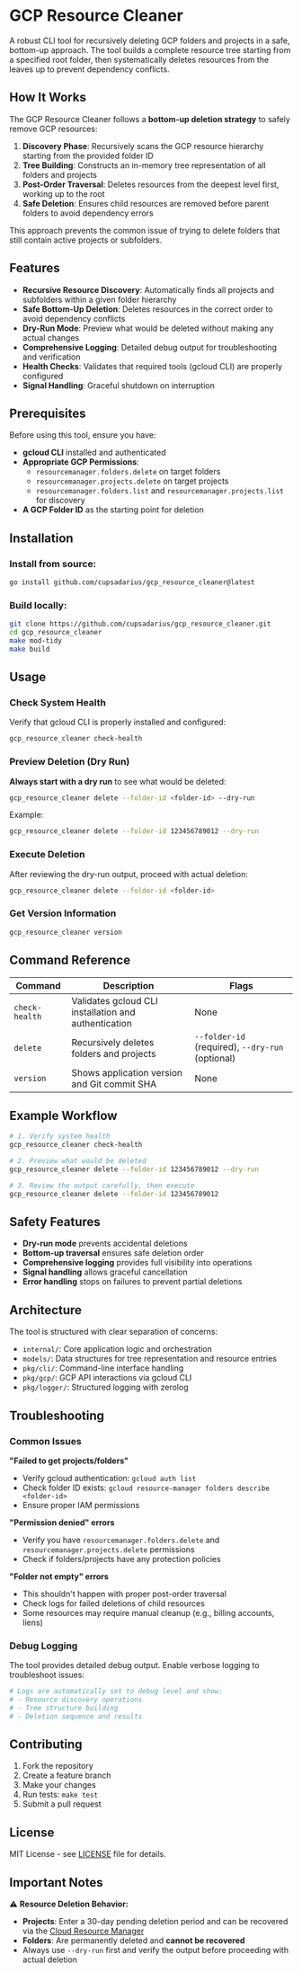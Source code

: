 # GCP Resource Cleaner

A robust CLI tool for recursively deleting GCP folders and projects in a safe, bottom-up approach. The tool builds a complete resource tree starting from a specified root folder, then systematically deletes resources from the leaves up to prevent dependency conflicts.

## How It Works

The GCP Resource Cleaner follows a **bottom-up deletion strategy** to safely remove GCP resources:

1. **Discovery Phase**: Recursively scans the GCP resource hierarchy starting from the provided folder ID
2. **Tree Building**: Constructs an in-memory tree representation of all folders and projects
3. **Post-Order Traversal**: Deletes resources from the deepest level first, working up to the root
4. **Safe Deletion**: Ensures child resources are removed before parent folders to avoid dependency errors

This approach prevents the common issue of trying to delete folders that still contain active projects or subfolders.

## Features

- **Recursive Resource Discovery**: Automatically finds all projects and subfolders within a given folder hierarchy
- **Safe Bottom-Up Deletion**: Deletes resources in the correct order to avoid dependency conflicts
- **Dry-Run Mode**: Preview what would be deleted without making any actual changes
- **Comprehensive Logging**: Detailed debug output for troubleshooting and verification
- **Health Checks**: Validates that required tools (gcloud CLI) are properly configured
- **Signal Handling**: Graceful shutdown on interruption

## Prerequisites

Before using this tool, ensure you have:

- **gcloud CLI** installed and authenticated
- **Appropriate GCP Permissions**:
  - `resourcemanager.folders.delete` on target folders
  - `resourcemanager.projects.delete` on target projects
  - `resourcemanager.folders.list` and `resourcemanager.projects.list` for discovery
- **A GCP Folder ID** as the starting point for deletion

## Installation

### Install from source:
```bash
go install github.com/cupsadarius/gcp_resource_cleaner@latest
```

### Build locally:
```bash
git clone https://github.com/cupsadarius/gcp_resource_cleaner.git
cd gcp_resource_cleaner
make mod-tidy
make build
```

## Usage

### Check System Health
Verify that gcloud CLI is properly installed and configured:
```bash
gcp_resource_cleaner check-health
```

### Preview Deletion (Dry Run)
**Always start with a dry run** to see what would be deleted:
```bash
gcp_resource_cleaner delete --folder-id <folder-id> --dry-run
```

Example:
```bash
gcp_resource_cleaner delete --folder-id 123456789012 --dry-run
```

### Execute Deletion
After reviewing the dry-run output, proceed with actual deletion:
```bash
gcp_resource_cleaner delete --folder-id <folder-id>
```

### Get Version Information
```bash
gcp_resource_cleaner version
```

## Command Reference

| Command | Description | Flags |
|---------|-------------|-------|
| `check-health` | Validates gcloud CLI installation and authentication | None |
| `delete` | Recursively deletes folders and projects | `--folder-id` (required), `--dry-run` (optional) |
| `version` | Shows application version and Git commit SHA | None |

## Example Workflow

```bash
# 1. Verify system health
gcp_resource_cleaner check-health

# 2. Preview what would be deleted
gcp_resource_cleaner delete --folder-id 123456789012 --dry-run

# 3. Review the output carefully, then execute
gcp_resource_cleaner delete --folder-id 123456789012
```

## Safety Features

- **Dry-run mode** prevents accidental deletions
- **Bottom-up traversal** ensures safe deletion order
- **Comprehensive logging** provides full visibility into operations
- **Signal handling** allows graceful cancellation
- **Error handling** stops on failures to prevent partial deletions

## Architecture

The tool is structured with clear separation of concerns:

- `internal/`: Core application logic and orchestration
- `models/`: Data structures for tree representation and resource entries
- `pkg/cli/`: Command-line interface handling
- `pkg/gcp/`: GCP API interactions via gcloud CLI
- `pkg/logger/`: Structured logging with zerolog

## Troubleshooting

### Common Issues

**"Failed to get projects/folders"**
- Verify gcloud authentication: `gcloud auth list`
- Check folder ID exists: `gcloud resource-manager folders describe <folder-id>`
- Ensure proper IAM permissions

**"Permission denied" errors**
- Verify you have `resourcemanager.folders.delete` and `resourcemanager.projects.delete` permissions
- Check if folders/projects have any protection policies

**"Folder not empty" errors**
- This shouldn't happen with proper post-order traversal
- Check logs for failed deletions of child resources
- Some resources may require manual cleanup (e.g., billing accounts, liens)

### Debug Logging

The tool provides detailed debug output. Enable verbose logging to troubleshoot issues:
```bash
# Logs are automatically set to debug level and show:
# - Resource discovery operations
# - Tree structure building
# - Deletion sequence and results
```

## Contributing

1. Fork the repository
2. Create a feature branch
3. Make your changes
4. Run tests: `make test`
5. Submit a pull request

## License

MIT License - see [LICENSE](LICENSE) file for details.

## Important Notes

⚠️ **Resource Deletion Behavior:**
- **Projects**: Enter a 30-day pending deletion period and can be recovered via the [Cloud Resource Manager](https://console.cloud.google.com/cloud-resource-manager?pendingDeletion=true)
- **Folders**: Are permanently deleted and **cannot be recovered**
- Always use `--dry-run` first and verify the output before proceeding with actual deletion
